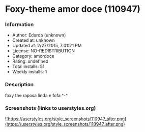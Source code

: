 # Foxy-theme amor doce (110947)

### Information
- Author: Edurda (unknown)
- Created at: unknown
- Updated at: 2/27/2015, 7:01:21 PM
- License: NO-REDISTRIBUTION
- Category: amordoce
- Rating: undefined
- Total installs: 51
- Weekly installs: 1


### Description
foxy the raposa linda e fofa ^-^


### Screenshots (links to userstyles.org)
![https://userstyles.org/style_screenshots/110947_after.png](https://userstyles.org/style_screenshots/110947_after.png)


